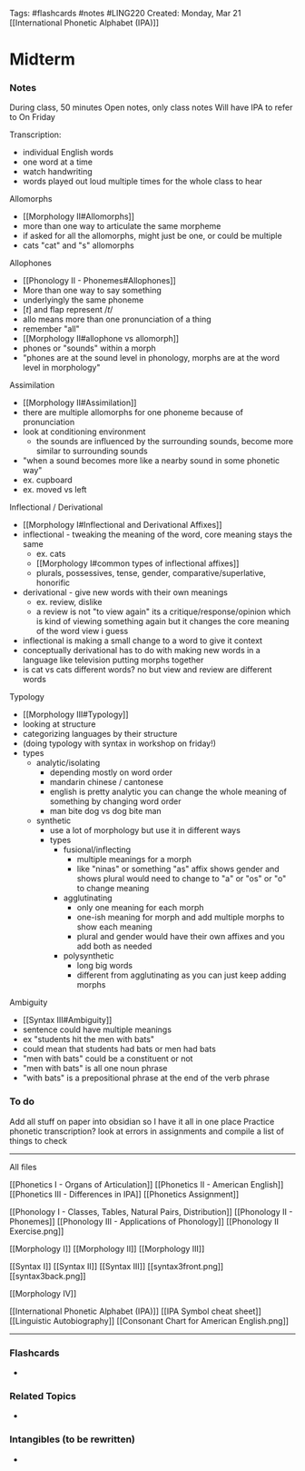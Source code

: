 Tags: #flashcards #notes #LING220
Created: Monday, Mar 21
[[International Phonetic Alphabet (IPA)]]

# Midterm
### Notes
During class, 50 minutes
Open notes, only class notes
Will have IPA to refer to
On Friday

Transcription:
- individual English words
- one word at a time
- watch handwriting
- words played out loud multiple times for the whole class to hear

Allomorphs
- [[Morphology II#Allomorphs]]
- more than one way to articulate the same morpheme
- if asked for all the allomorphs, might just be one, or could be multiple
- cats "cat" and "s" allomorphs

Allophones
- [[Phonology II - Phonemes#Allophones]]
- More than one way to say something
- underlyingly the same phoneme
- $[t]$ and flap represent $/t/$
- allo means more than one pronunciation of a thing
- remember "all"
- [[Morphology II#allophone vs allomorph]]
- phones or "sounds" within a morph
- "phones are at the sound level in phonology, morphs are at the word level in morphology"

Assimilation
- [[Morphology II#Assimilation]]
- there are multiple allomorphs for one phoneme because of pronunciation
- look at conditioning environment
	- the sounds are influenced by the surrounding sounds, become more similar to surrounding sounds
- "when a sound becomes more like a nearby sound in some phonetic way"
- ex. cupboard
- ex. moved vs left

Inflectional / Derivational
- [[Morphology I#Inflectional and Derivational Affixes]]
- inflectional - tweaking the meaning of the word, core meaning stays the same
	- ex. cats
	- [[Morphology I#common types of inflectional affixes]]
	- plurals, possessives, tense, gender, comparative/superlative, honorific
- derivational - give new words with their own meanings
	- ex. review, dislike
	- a review is not "to view again" its a critique/response/opinion which is kind of viewing something again but it changes the core meaning of the word view i guess
- inflectional is making a small change to a word to give it context
- conceptually derivational has to do with making new words in a language like television putting morphs together
- is cat vs cats different words? no but view and review are different words

Typology
- [[Morphology III#Typology]]
- looking at structure
- categorizing languages by their structure
- (doing typology with syntax in workshop on friday!)
- types
	- analytic/isolating
		- depending mostly on word order
		- mandarin chinese / cantonese
		- english is pretty analytic you can change the whole meaning of something by changing word order
		- man bite dog vs dog bite man
	- synthetic
		- use a lot of morphology but use it in different ways
		- types
			- fusional/inflecting
				- multiple meanings for a morph
				- like "ninas" or something "as" affix shows gender and shows plural would need to change to "a" or "os" or "o" to change meaning
			- agglutinating
				- only one meaning for each morph
				- one-ish meaning for morph and add multiple morphs to show each meaning
				- plural and gender would have their own affixes and you add both as needed
			- polysynthetic
				- long big words
				- different from agglutinating as you can just keep adding morphs

Ambiguity
- [[Syntax III#Ambiguity]]
- sentence could have multiple meanings
- ex "students hit the men with bats"
- could mean that students had bats or men had bats
- "men with bats" could be a constituent or not
- "men with bats" is all one noun phrase
- "with bats" is a prepositional phrase at the end of the verb phrase


### To do
Add all stuff on paper into obsidian so I have it all in one place
Practice phonetic transcription?
look at errors in assignments and compile a list of things to check

---

All files

[[Phonetics I - Organs of Articulation]]
[[Phonetics II - American English]]
[[Phonetics III - Differences in IPA]]
[[Phonetics Assignment]]

[[Phonology I - Classes, Tables, Natural Pairs, Distribution]]
[[Phonology II - Phonemes]]
[[Phonology III - Applications of Phonology]]
[[Phonology II Exercise.png]]

[[Morphology I]]
[[Morphology II]]
[[Morphology III]]

[[Syntax I]]
[[Syntax II]]
[[Syntax III]]
[[syntax3front.png]]
[[syntax3back.png]]

[[Morphology IV]]

[[International Phonetic Alphabet (IPA)]]
[[IPA Symbol cheat sheet]]
[[Linguistic Autobiography]]
[[Consonant Chart for American English.png]]





---
### Flashcards
- 


### Related Topics
- 



### Intangibles (to be rewritten)
-